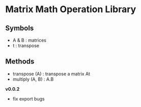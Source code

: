 # Matrix Math Operation Library

## Symbols
- A & B : matrices
- t : transpose

## Methods
- transpose (A) : transpose a matrix At
- multiply (A, B) : A.B

__v0.0.2__
- fix export bugs